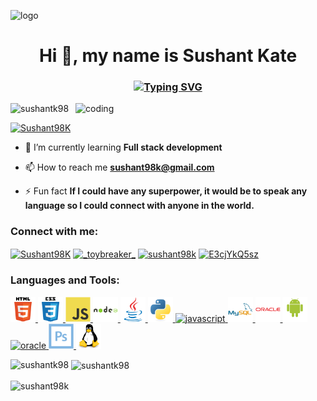 ![logo](https://github.com/SushantK98/SushantK98/blob/main/BlackBanner.png)
<h1 align="center">Hi 👋, my name is Sushant Kate</h1>
<h3 align="center"><a href="https://git.io/typing-svg"><img src="https://readme-typing-svg.demolab.com?font=Fira+Code&duration=5500&pause=1&vCenter=true&lines=I'm+a+Full-Stack+Developer;I'm+a+Front-end+Developer;I'm+a+Back-End+Developer;I'm+a+Web+Designer" alt="Typing SVG" /></a></h3>



<img align="right" width="400"
    src="https://camo.githubusercontent.com/5ddf73ad3a205111cf8c686f687fc216c2946a75005718c8da5b837ad9de78c9/68747470733a2f2f7468756d62732e6766796361742e636f6d2f4576696c4e657874446576696c666973682d736d616c6c2e676966"
    alt="coding">

<p><img align="left" src="https://komarev.com/ghpvc/?username=sushantk98&label=Profile%20views&color=0e75b6&style=flat"
        alt="sushantk98" /> </p><br>
<p align="left"> <a href="https://twitter.com/Sushant98K" target="blank"><img src="https://img.shields.io/twitter/follow/Sushant98K?logo=twitter&style=flat" alt="Sushant98K" /></a> </p>        

- 🌱 I’m currently learning **Full stack development**

- 📫 How to reach me **sushant98k@gmail.com**

- ⚡ Fun fact **If I could have any superpower, it would be to speak any language so I could connect with anyone in the
world.**

<h3 align="left">Connect with me:</h3>
<p align="left">
    <a href="https://twitter.com/Sushant98K" target="blank"><img align="center"
            src="https://assets.stickpng.com/thumbs/580b57fcd9996e24bc43c53e.png" alt="Sushant98K" height="40"
            width="40" /></a>
    <a href="https://instagram.com/_toybreaker_" target="blank"><img align="center"
            src="https://upload.wikimedia.org/wikipedia/commons/thumb/9/96/Instagram.svg/1200px-Instagram.svg.png"
            alt="_toybreaker_" height="30" width="30" /></a>
    <a href="https://www.hackerrank.com/sushant98k" target="blank"><img align="center"
            src="https://upload.wikimedia.org/wikipedia/commons/4/40/HackerRank_Icon-1000px.png" alt="sushant98k"
            height="30" width="30" /></a>
    <a href="https://discord.gg/E3cjYkQ5sz" target="blank"><img align="center"
            src="https://www.freepnglogos.com/uploads/discord-logo-png/concours-discord-cartes-voeux-fortnite-france-6.png"
            alt="E3cjYkQ5sz" height="30" width="30" /></a>
</p>

<h3 align="left">Languages and Tools:</h3>
<p align="left"> 
    <a href="https://www.w3.org/html/" target="_blank" rel="noreferrer"> <img
            src="https://raw.githubusercontent.com/devicons/devicon/master/icons/html5/html5-original-wordmark.svg"
            alt="android" width="40" height="40" /> 
    </a> 
    <a href="https://www.w3schools.com/css/" target="_blank"
        rel="noreferrer"> <img
            src="https://raw.githubusercontent.com/devicons/devicon/master/icons/css3/css3-original-wordmark.svg"
            alt="css3" width="40" height="40" /> 
    </a> 
    <a href="https://developer.mozilla.org/en-US/docs/Web/JavaScript" target="_blank"
        rel="noreferrer"> <img src="https://raw.githubusercontent.com/devicons/devicon/master/icons/javascript/javascript-original.svg" alt="django" width="40"
            height="40" /> 
    </a> 
    <a href="https://nodejs.org" target="_blank" rel="noreferrer"> <img
            src="https://raw.githubusercontent.com/devicons/devicon/master/icons/nodejs/nodejs-original-wordmark.svg" alt="firebase" width="40" height="40" />
    </a> 
    <a href="https://www.java.com" target="_blank" rel="noreferrer"> <img
            src="https://raw.githubusercontent.com/devicons/devicon/master/icons/java/java-original.svg"
            alt="html5" width="40" height="40" /> 
    </a> 
    <a href="https://www.python.org" target="_blank" rel="noreferrer">
        <img src="https://raw.githubusercontent.com/devicons/devicon/master/icons/python/python-original.svg" alt="java"
            width="40" height="40" /> 
    </a> 
    <a href="https://www.djangoproject.com/"
        target="_blank" rel="noreferrer"> <img
            src="https://cdn.worldvectorlogo.com/logos/django.svg"
            alt="javascript" width="40" height="40" /> 
    </a> 
    <a href="https://www.mysql.com/" target="_blank"
        rel="noreferrer"> <img
            src="https://raw.githubusercontent.com/devicons/devicon/master/icons/mysql/mysql-original-wordmark.svg" alt="linux"
            width="40" height="40" /> 
    </a> 
    <a href="https://www.oracle.com/" target="_blank" rel="noreferrer"> <img
            src="https://raw.githubusercontent.com/devicons/devicon/master/icons/oracle/oracle-original.svg"
            alt="mysql" width="40" height="40" /> 
    </a> 
    <a href="https://developer.android.com" target="_blank" rel="noreferrer">
        <img src="https://raw.githubusercontent.com/devicons/devicon/master/icons/android/android-original-wordmark.svg"
            alt="nodejs" width="40" height="40" /> 
    </a> 
    <a href="https://firebase.google.com/" target="_blank"
        rel="noreferrer"> <img
            src="https://www.vectorlogo.zone/logos/firebase/firebase-icon.svg"
            alt="oracle" width="40" height="40" /> 
    </a> 
    <a href="https://www.photoshop.com/en" target="_blank"
        rel="noreferrer"> <img
            src="https://raw.githubusercontent.com/devicons/devicon/master/icons/photoshop/photoshop-line.svg"
            alt="photoshop" width="40" height="40" /> 
    </a> 
    <a href="https://www.linux.org/" target="_blank"
        rel="noreferrer"> <img
            src="https://raw.githubusercontent.com/devicons/devicon/master/icons/linux/linux-original.svg"
            alt="python" width="40" height="40" /> 
    </a> 
</p>

<p><img align="left"
        src="https://github-readme-stats.vercel.app/api/top-langs?username=sushantk98&show_icons=true&locale=en&layout=compact"
        alt="sushantk98" /></p>

<p>&nbsp;<img align="center"
        src="https://github-readme-stats.vercel.app/api?username=sushantk98&show_icons=true&locale=en"
        alt="sushantk98" /></p>

<p><img align="center" src="https://github-readme-streak-stats.herokuapp.com/?user=Sushant98K&" alt="sushant98k" /></p>
